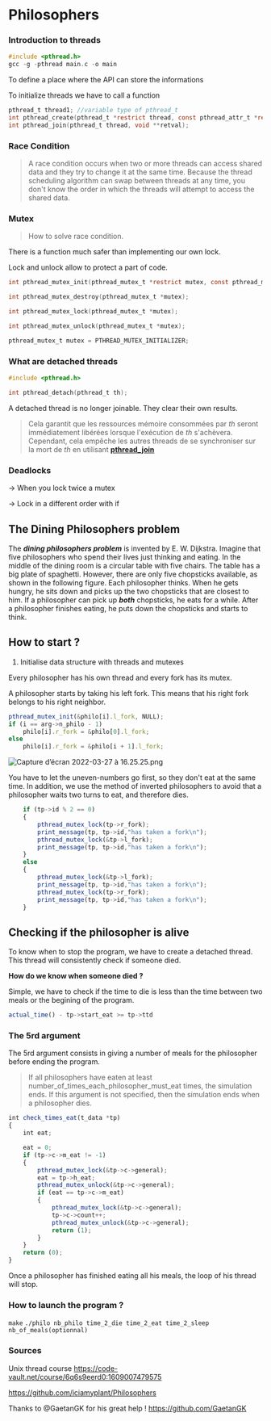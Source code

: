 # Philosophers
### Introduction to threads

```c
#include <pthread.h>
gcc -g -pthread main.c -o main
```

To define a place where the API can store the informations

To initialize threads we have to call a function

```c
pthread_t thread1; //variable type of pthread_t
int pthread_create(pthread_t *restrict thread, const pthread_attr_t *restrict attr, void *(*start_routine)(void *), void *restrict arg);
int pthread_join(pthread_t thread, void **retval);
```

### Race Condition

> A race condition occurs when two or more threads can access shared data and they try to change it at the same time. Because the thread scheduling algorithm can swap between threads at any time, you don't know the order in which the threads will attempt to access the shared data.
> 

### Mutex

> How to solve race condition.
> 

There is a function much safer than implementing our own lock.

Lock and unlock allow to protect a part of code.

```c
int pthread_mutex_init(pthread_mutex_t *restrict mutex, const pthread_mutexattr_t *restrict attr);

int pthread_mutex_destroy(pthread_mutex_t *mutex);

int pthread_mutex_lock(pthread_mutex_t *mutex);

int pthread_mutex_unlock(pthread_mutex_t *mutex);

pthread_mutex_t mutex = PTHREAD_MUTEX_INITIALIZER;
```

### What are detached threads

```c
#include <pthread.h>

int pthread_detach(pthread_t th);
```

A detached thread is no longer joinable. They clear their own results. 

> Cela garantit que les ressources mémoire consommées par *th* seront immédiatement libérées lorsque l'exécution de *th* s'achèvera. Cependant, cela empêche les autres threads de se synchroniser sur la mort de *th* en utilisant **[pthread_join](http://manpagesfr.free.fr/man/man3/pthread_join.3.html)**
> 

### Deadlocks

→ When you lock twice a mutex

→ Lock in a different order with if

## The Dining Philosophers problem

The ***dining philosophers problem*** is invented by E. W. Dijkstra.
Imagine that five philosophers who spend their lives just thinking and eating. In the middle of the dining room is a circular table with five chairs.  The  table has a big plate of spaghetti.  However, there are only five chopsticks available, as shown in the following figure.  Each philosopher thinks.  When he gets hungry, he sits down and picks up the two chopsticks that are closest 
to him.  If a philosopher can pick up ***both*** chopsticks, he eats for a while.  After a philosopher finishes eating, he puts down the chopsticks and starts to think.

## How to start ?

1. Initialise data structure with threads and mutexes

Every philosopher has his own thread and every fork has its mutex. 

A philosopher starts by taking his left fork. This means that his right fork belongs to his right neighbor.

```jsx
pthread_mutex_init(&philo[i].l_fork, NULL);
if (i == arg->n_philo - 1)
	philo[i].r_fork = &philo[0].l_fork;
else
	philo[i].r_fork = &philo[i + 1].l_fork;
```

![Capture d’écran 2022-03-27 à 16.25.25.png](https://s3-us-west-2.amazonaws.com/secure.notion-static.com/204702f9-fdc5-4c38-868b-bdadfdea5f73/Capture_decran_2022-03-27_a_16.25.25.png)

You have to let the uneven-numbers go first, so they don't eat at the same time. In addition, we use the method of inverted philosophers to avoid that a philosopher waits two turns to eat, and therefore dies.

```jsx
	if (tp->id % 2 == 0)
	{
		pthread_mutex_lock(tp->r_fork);
		print_message(tp, tp->id,"has taken a fork\n");
		pthread_mutex_lock(&tp->l_fork);
		print_message(tp, tp->id,"has taken a fork\n");
	}
	else
	{
		pthread_mutex_lock(&tp->l_fork);
		print_message(tp, tp->id,"has taken a fork\n");
		pthread_mutex_lock(tp->r_fork);
		print_message(tp, tp->id,"has taken a fork\n");
	}
```

## Checking if the philosopher is alive

To know when to stop the program, we have to create a detached thread. This thread will consistently check if someone died. 

**How do we know when someone died ?** 

Simple, we have to check if the time to die is less than the time between two meals or the begining of the program. 

```jsx
actual_time() - tp->start_eat >= tp->ttd
```

### The 5rd argument

The 5rd argument consists in giving a number of meals for the philosopher before ending the program. 

> If all philosophers have eaten at least number_of_times_each_philosopher_must_eat times, the simulation ends. If this argument is not specified, then the simulation ends when a philosopher dies.
> 

```jsx
int check_times_eat(t_data *tp)
{
	int	eat;

	eat = 0;
	if (tp->c->m_eat != -1)
	{
		pthread_mutex_lock(&tp->c->general);
		eat = tp->h_eat;
		pthread_mutex_unlock(&tp->c->general);
		if (eat == tp->c->m_eat)
		{
			pthread_mutex_lock(&tp->c->general);
			tp->c->count++;
			pthread_mutex_unlock(&tp->c->general);
			return (1);
		}
	}
	return (0);
}
```

Once a philosopher has finished eating all his meals, the loop of his thread will stop.

### How to launch the program ?

``make`` ``./philo nb_philo time_2_die time_2_eat time_2_sleep nb_of_meals(optionnal)``

### Sources

Unix thread course https://code-vault.net/course/6q6s9eerd0:1609007479575

https://github.com/iciamyplant/Philosophers

Thanks to @GaetanGK for his great help ! https://github.com/GaetanGK
